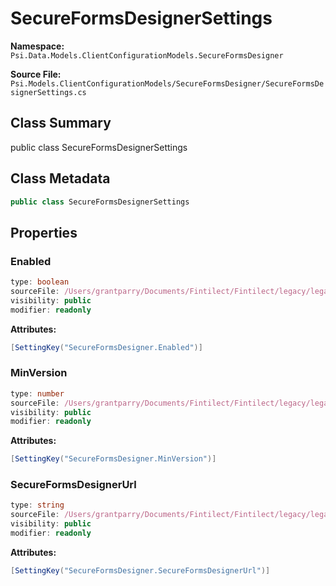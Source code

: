 # SecureFormsDesignerSettings

**Namespace:** `Psi.Data.Models.ClientConfigurationModels.SecureFormsDesigner`

**Source File:** `Psi.Models.ClientConfigurationModels/SecureFormsDesigner/SecureFormsDesignerSettings.cs`

## Class Summary

public class SecureFormsDesignerSettings

## Class Metadata

```typescript
public class SecureFormsDesignerSettings
```

## Properties

### Enabled

```typescript
type: boolean
sourceFile: /Users/grantparry/Documents/Fintilect/Fintilect/legacy/legacy-apis/Psi.Models.ClientConfigurationModels/SecureFormsDesigner/SecureFormsDesignerSettings.cs
visibility: public
modifier: readonly
```

**Attributes:**
```csharp
[SettingKey("SecureFormsDesigner.Enabled")]
```

### MinVersion

```typescript
type: number
sourceFile: /Users/grantparry/Documents/Fintilect/Fintilect/legacy/legacy-apis/Psi.Models.ClientConfigurationModels/SecureFormsDesigner/SecureFormsDesignerSettings.cs
visibility: public
modifier: readonly
```

**Attributes:**
```csharp
[SettingKey("SecureFormsDesigner.MinVersion")]
```

### SecureFormsDesignerUrl

```typescript
type: string
sourceFile: /Users/grantparry/Documents/Fintilect/Fintilect/legacy/legacy-apis/Psi.Models.ClientConfigurationModels/SecureFormsDesigner/SecureFormsDesignerSettings.cs
visibility: public
modifier: readonly
```

**Attributes:**
```csharp
[SettingKey("SecureFormsDesigner.SecureFormsDesignerUrl")]
```

